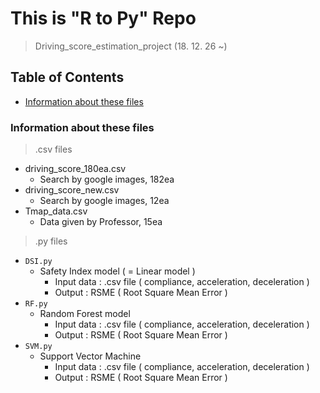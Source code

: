 # This is "R to Py" Repo
> Driving_score_estimation_project (18. 12. 26 ~)

## Table of Contents
- [Information about these files](#information-about-these-files)

### Information about these files
> .csv files
  - driving_score_180ea.csv
    + Search by google images, 182ea
  - driving_score_new.csv
    + Search by google images, 12ea
  - Tmap_data.csv
    + Data given by Professor, 15ea
    
> .py files
  - `DSI.py`
    + Safety Index model ( = Linear model )
      * Input data : .csv file ( compliance, acceleration, deceleration )
      * Output : RSME ( Root Square Mean Error )
  - `RF.py`
    + Random Forest model
      * Input data : .csv file ( compliance, acceleration, deceleration )
      * Output : RSME ( Root Square Mean Error )
  - `SVM.py`
    + Support Vector Machine
      * Input data : .csv file ( compliance, acceleration, deceleration )
      * Output : RSME ( Root Square Mean Error )
